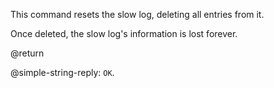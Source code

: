 This command resets the slow log, deleting all entries from it.

Once deleted, the slow log's information is lost forever.

@return

@simple-string-reply: `OK`.
